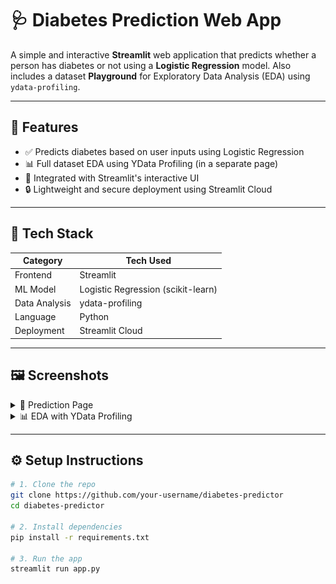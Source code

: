 # 🩺 Diabetes Prediction Web App

A simple and interactive **Streamlit** web application that predicts whether a person has diabetes or not using a **Logistic Regression** model. Also includes a dataset **Playground** for Exploratory Data Analysis (EDA) using `ydata-profiling`.

---

## 🎯 Features

- ✅ Predicts diabetes based on user inputs using Logistic Regression
- 📊 Full dataset EDA using YData Profiling (in a separate page)
- 🧪 Integrated with Streamlit's interactive UI
- 🔒 Lightweight and secure deployment using Streamlit Cloud

---

## 🧠 Tech Stack

| Category      | Tech Used             |
|---------------|-----------------------|
| Frontend      | Streamlit             |
| ML Model      | Logistic Regression (scikit-learn) |
| Data Analysis | ydata-profiling       |
| Language      | Python                |
| Deployment    | Streamlit Cloud       |

---

## 🖼 Screenshots

<details>
  <summary>🧾 Prediction Page</summary>

  ![Prediction Screenshot](./screenshots/main1.png)
  ![Prediction Screenshot](./screenshots//main2.png)
</details>

<details>
  <summary>📊 EDA with YData Profiling</summary>

  ![EDA Screenshot](./screenshots/eda.png)
</details>


---

## ⚙️ Setup Instructions

```bash
# 1. Clone the repo
git clone https://github.com/your-username/diabetes-predictor
cd diabetes-predictor

# 2. Install dependencies
pip install -r requirements.txt

# 3. Run the app
streamlit run app.py
